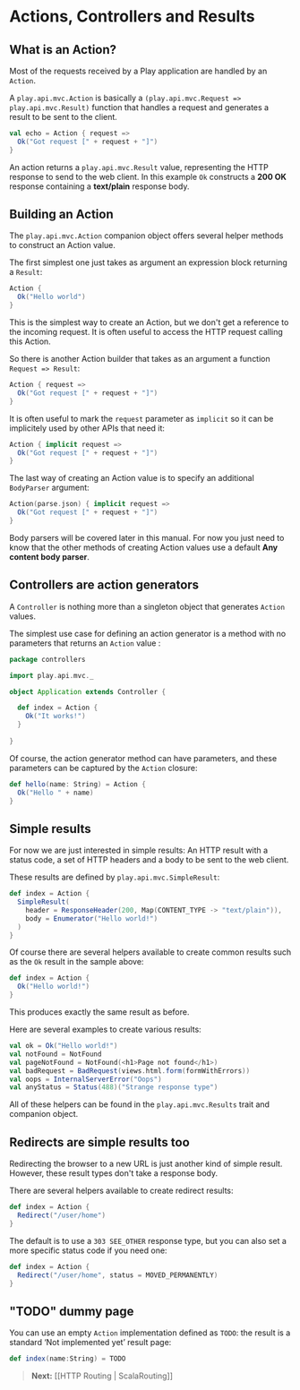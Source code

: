 # Actions, Controllers and Results

## What is an Action?

Most of the requests received by a Play application are handled by an `Action`. 

A `play.api.mvc.Action` is basically a `(play.api.mvc.Request => play.api.mvc.Result)` function that handles a request and generates a result to be sent to the client.

```scala
val echo = Action { request =>
  Ok("Got request [" + request + "]")
}
```

An action returns a `play.api.mvc.Result` value, representing the HTTP response to send to the web client. In this example `Ok` constructs a **200 OK** response containing a **text/plain** response body.

## Building an Action

The `play.api.mvc.Action` companion object offers several helper methods to construct an Action value. 

The first simplest one just takes as argument an expression block returning a `Result`:

```scala
Action {
  Ok("Hello world")
}
```

This is the simplest way to create an Action, but we don't get a reference to the incoming request. It is often useful to access the HTTP request calling this Action. 

So there is another Action builder that takes as an argument a function `Request => Result`:

```scala
Action { request =>
  Ok("Got request [" + request + "]")
}
```

It is often useful to mark the `request` parameter as `implicit` so it can be implicitely used by other APIs that need it:

```scala
Action { implicit request =>
  Ok("Got request [" + request + "]")
}
```

The last way of creating an Action value is to specify an additional `BodyParser` argument:

```scala
Action(parse.json) { implicit request =>
  Ok("Got request [" + request + "]")
}
```

Body parsers will be covered later in this manual.  For now you just need to know that the other methods of creating Action values use a default **Any content body parser**.

## Controllers are action generators

A `Controller` is nothing more than a singleton object that generates `Action` values. 

The simplest use case for defining an action generator is a method with no parameters that returns an `Action` value	:

```scala
package controllers

import play.api.mvc._

object Application extends Controller {

  def index = Action {
    Ok("It works!")
  }
    
}
```

Of course, the action generator method can have parameters, and these parameters can be captured by the `Action` closure:

```scala
def hello(name: String) = Action {
  Ok("Hello " + name)
}
```

## Simple results

For now we are just interested in simple results: An HTTP result with a status code, a set of HTTP headers and a body to be sent to the web client.

These results are defined by `play.api.mvc.SimpleResult`:

```scala
def index = Action {
  SimpleResult(
    header = ResponseHeader(200, Map(CONTENT_TYPE -> "text/plain")), 
    body = Enumerator("Hello world!")
  )
}
```

Of course there are several helpers available to create common results such as the `Ok` result in the sample above:

```scala
def index = Action {
  Ok("Hello world!")
}
```

This produces exactly the same result as before.

Here are several examples to create various results:

```scala
val ok = Ok("Hello world!")
val notFound = NotFound
val pageNotFound = NotFound(<h1>Page not found</h1>)
val badRequest = BadRequest(views.html.form(formWithErrors))
val oops = InternalServerError("Oops")
val anyStatus = Status(488)("Strange response type")
```

All of these helpers can be found in the `play.api.mvc.Results` trait and companion object.

## Redirects are simple results too

Redirecting the browser to a new URL is just another kind of simple result. However, these result types don't take a response body.

There are several helpers available to create redirect results:

```scala
def index = Action {
  Redirect("/user/home")
}
```

The default is to use a `303 SEE_OTHER` response type, but you can also set a more specific status code if you need one:

```scala
def index = Action {
  Redirect("/user/home", status = MOVED_PERMANENTLY)
}
```

## "TODO" dummy page

You can use an empty `Action` implementation defined as `TODO`: the result is a standard ‘Not implemented yet’ result page:

```scala
def index(name:String) = TODO
```

> **Next:** [[HTTP Routing | ScalaRouting]]

